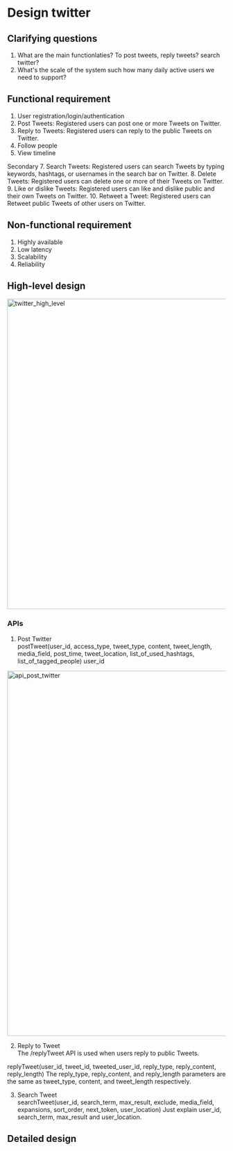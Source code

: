 # Design twitter
## Clarifying questions
1. What are the main functionlaties? To post tweets, reply tweets? search twitter?
2. What's the scale of the system such how many daily active users we need to support?

## Functional requirement
1. User registration/login/authentication
2. Post Tweets: Registered users can post one or more Tweets on Twitter.
3. Reply to Tweets: Registered users can reply to the public Tweets on Twitter.
4. Follow people
5. View timeline

Secondary
7. Search Tweets: Registered users can search Tweets by typing keywords, hashtags, or usernames in the search bar on Twitter.
8. Delete Tweets: Registered users can delete one or more of their Tweets on Twitter.
9. Like or dislike Tweets: Registered users can like and dislike public and their own Tweets on Twitter.
10. Retweet a Tweet: Registered users can Retweet public Tweets of other users on Twitter.

## Non-functional requirement
1. Highly available
2. Low latency
3. Scalability
4. Reliability

## High-level design
<img width="714" alt="twitter_high_level" src="https://github.com/toextendmylimits/system_design/assets/10056698/753f649e-f4de-456e-9824-902c4f20e7f0">

### APIs
1. Post Twitter   
postTweet(user_id, access_type, tweet_type, content, tweet_length, media_field, post_time, tweet_location, list_of_used_hashtags, list_of_tagged_people)
user_id
<img width="840" alt="api_post_twitter" src="https://github.com/toextendmylimits/system_design/assets/10056698/fa50c42e-61ad-4a11-be09-57dd3f7ff0a1">

2. Reply to Tweet  
The /replyTweet API is used when users reply to public Tweets.

replyTweet(user_id, tweet_id, tweeted_user_id, reply_type, reply_content, reply_length)
The reply_type, reply_content, and reply_length parameters are the same as tweet_type, content, and tweet_length respectively.

3. Search Tweet  
searchTweet(user_id, search_term, max_result, exclude, media_field, expansions, sort_order, next_token, user_location)
Just explain user_id, search_term, max_result and user_location.

## Detailed design 
